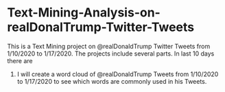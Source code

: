 # Text-Mining-Analysis-on-realDonalTrump-Twitter-Tweets

This is a Text Mining project on @realDonaldTrump Twitter Tweets from 1/10/2020 to 1/17/2020. The projects include several parts. In last 10 days there are 

1. I will create a word cloud of @realDonaldTrump Tweets from 1/10/2020 to 1/17/2020 to see which words are commonly used in his Tweets. 
